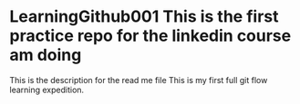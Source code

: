# LearningGithub001 This is the first practice repo for the linkedin course am doing
This is the description for the read me file
This is my first full git flow learning expedition. 